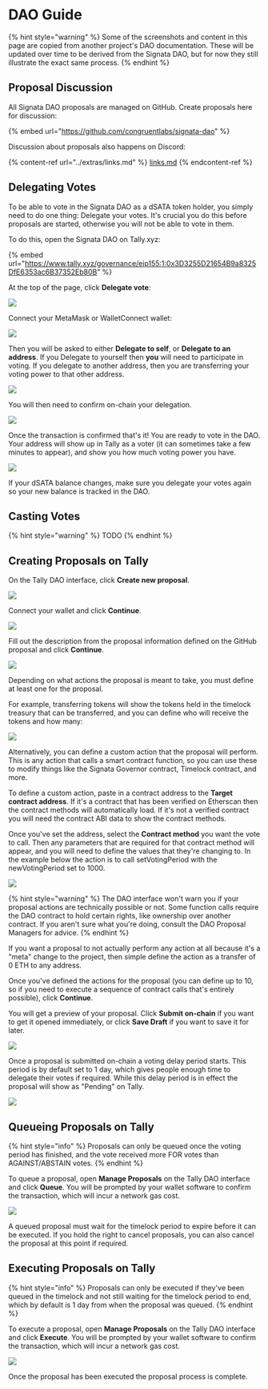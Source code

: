 # DAO Guide

{% hint style="warning" %}
Some of the screenshots and content in this page are copied from another project's DAO documentation. These will be updated over time to be derived from the Signata DAO, but for now they still illustrate the exact same process.
{% endhint %}

## Proposal Discussion

All Signata DAO proposals are managed on GitHub. Create proposals here for discussion:

{% embed url="https://github.com/congruentlabs/signata-dao" %}

Discussion about proposals also happens on Discord:

{% content-ref url="../extras/links.md" %}
[links.md](../extras/links.md)
{% endcontent-ref %}

## Delegating Votes <a href="#delegating-votes" id="delegating-votes"></a>

To be able to vote in the Signata DAO as a dSATA token holder, you simply need to do one thing: Delegate your votes. It's crucial you do this before proposals are started, otherwise you will not be able to vote in them.

To do this, open the Signata DAO on Tally.xyz:​​

{% embed url="https://www.tally.xyz/governance/eip155:1:0x3D3255D21654B9a8325DfE6353ac6B37352Eb80B" %}

At the top of the page, click **Delegate vote**:

![](<../.gitbook/assets/image (3) (1).png>)

Connect your MetaMask or WalletConnect wallet:

![](https://blog.aggregated.finance/content/images/2022/05/image-5.png)

Then you will be asked to either **Delegate to self**, or **Delegate to an address**. If you Delegate to yourself then **you** will need to participate in voting. If you delegate to another address, then you are transferring your voting power to that other address.

![](https://blog.aggregated.finance/content/images/2022/05/image-6.png)

You will then need to confirm on-chain your delegation.

![](https://blog.aggregated.finance/content/images/2022/05/image-12.png)

Once the transaction is confirmed that's it! You are ready to vote in the DAO. Your address will show up in Tally as a voter (it can sometimes take a few minutes to appear), and show you how much voting power you have.

![](<../.gitbook/assets/image (5) (2).png>)

If your dSATA balance changes, make sure you delegate your votes again so your new balance is tracked in the DAO.

## Casting Votes <a href="#casting-votes" id="casting-votes"></a>

{% hint style="warning" %}
TODO
{% endhint %}

## Creating Proposals on Tally

On the Tally DAO interface, click **Create new proposal**.

![](<../.gitbook/assets/image (20) (1).png>)

Connect your wallet and click **Continue**.

![](<../.gitbook/assets/image (1) (2).png>)

Fill out the description from the proposal information defined on the GitHub proposal and click **Continue**.

![](<../.gitbook/assets/image (9).png>)

Depending on what actions the proposal is meant to take, you must define at least one for the proposal.

For example, transferring tokens will show the tokens held in the timelock treasury that can be transferred, and you can define who will receive the tokens and how many:

![](<../.gitbook/assets/image (10) (2).png>)

Alternatively, you can define a custom action that the proposal will perform. This is any action that calls a smart contract function, so you can use these to modify things like the Signata Governor contract, Timelock contract, and more.

To define a custom action, paste in a contract address to the **Target contract address**. If it's a contract that has been verified on Etherscan then the contract methods will automatically load. If it's not a verified contract you will need the contract ABI data to show the contract methods.

Once you've set the address, select the **Contract method** you want the vote to call. Then any parameters that are required for that contract method will appear, and you will need to define the values that they're changing to. In the example below the action is to call setVotingPeriod with the newVotingPeriod set to 1000.

![](<../.gitbook/assets/image (6).png>)

{% hint style="warning" %}
The DAO interface won't warn you if your proposal actions are technically possible or not. Some function calls require the DAO contract to hold certain rights, like ownership over another contract. If you aren't sure what you're doing, consult the DAO Proposal Managers for advice.
{% endhint %}

If you want a proposal to not actually perform any action at all because it's a "meta" change to the project, then simple define the action as a transfer of 0 ETH to any address.

Once you've defined the actions for the proposal (you can define up to 10, so if you need to execute a sequence of contract calls that's entirely possible), click **Continue**.

You will get a preview of your proposal. Click **Submit on-chain** if you want to get it opened immediately, or click **Save Draft** if you want to save it for later.

![](<../.gitbook/assets/image (23).png>)

Once a proposal is submitted on-chain a voting delay period starts. This period is by default set to 1 day, which gives people enough time to delegate their votes if required. While this delay period is in effect the proposal will show as "Pending" on Tally.

![](<../.gitbook/assets/image (4) (2).png>)

## Queueing Proposals on Tally

{% hint style="info" %}
Proposals can only be queued once the voting period has finished, and the vote received more FOR votes than AGAINST/ABSTAIN votes.
{% endhint %}

To queue a proposal, open **Manage Proposals** on the Tally DAO interface and click **Queue**. You will be prompted by your wallet software to confirm the transaction, which will incur a network gas cost.

![](<../.gitbook/assets/image (21).png>)

A queued proposal must wait for the timelock period to expire before it can be executed. If you hold the right to cancel proposals, you can also cancel the proposal at this point if required.

## Executing Proposals on Tally

{% hint style="info" %}
Proposals can only be executed if they've been queued in the timelock and not still waiting for the timelock period to end, which by default is 1 day from when the proposal was queued.
{% endhint %}

To execute a proposal, open **Manage Proposals** on the Tally DAO interface and click **Execute**. You will be prompted by your wallet software to confirm the transaction, which will incur a network gas cost.

![](<../.gitbook/assets/image (19).png>)

Once the proposal has been executed the proposal process is complete.

